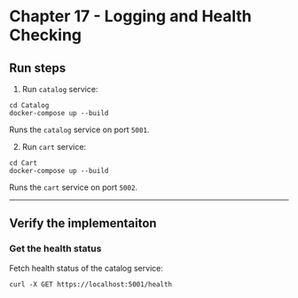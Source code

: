 # Chapter 17 - Logging and Health Checking

## Run steps

1. Run `catalog` service:

```
cd Catalog
docker-compose up --build
```

Runs the `catalog` service on port `5001`.

2. Run `cart` service: 

```
cd Cart
docker-compose up --build
```

Runs the `cart` service on port `5002`.
_________

## Verify the implementaiton

### Get the health status

Fetch health status of the catalog service:

```
curl -X GET https://localhost:5001/health
```
